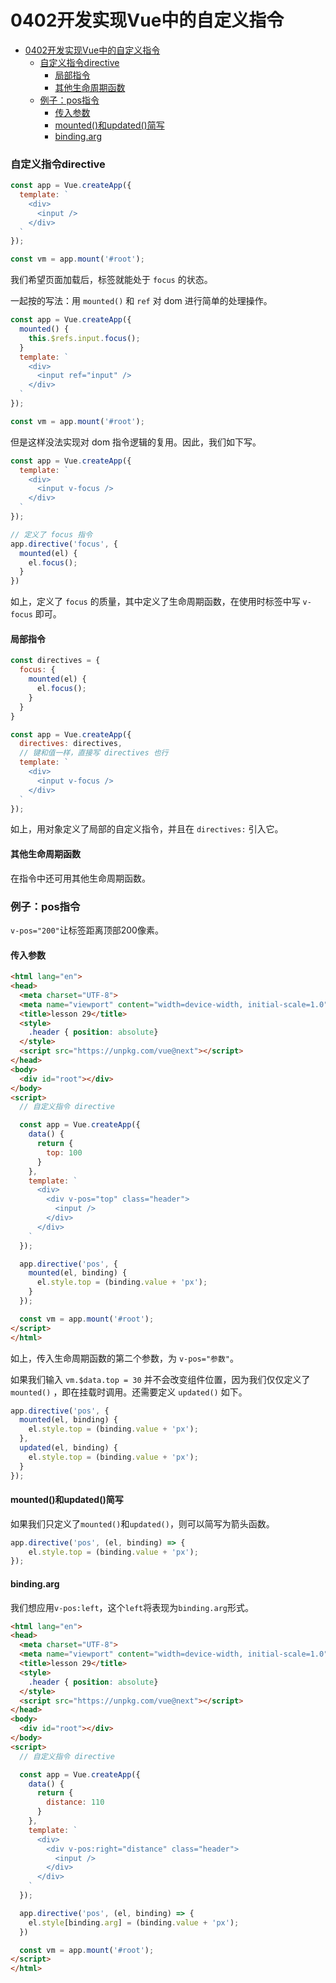 # 0402开发实现Vue中的自定义指令

<!-- @import "[TOC]" {cmd="toc" depthFrom=1 depthTo=6 orderedList=false} -->

<!-- code_chunk_output -->

- [0402开发实现Vue中的自定义指令](#0402开发实现vue中的自定义指令)
    - [自定义指令directive](#自定义指令directive)
      - [局部指令](#局部指令)
      - [其他生命周期函数](#其他生命周期函数)
    - [例子：pos指令](#例子pos指令)
      - [传入参数](#传入参数)
      - [mounted()和updated()简写](#mounted和updated简写)
      - [binding.arg](#bindingarg)

<!-- /code_chunk_output -->

### 自定义指令directive
```js
const app = Vue.createApp({
  template: `
    <div>
      <input />
    </div>
  `
});

const vm = app.mount('#root');
```

我们希望页面加载后，标签就能处于 `focus` 的状态。

一起按的写法：用 `mounted()` 和 `ref` 对 dom 进行简单的处理操作。

```js
const app = Vue.createApp({
  mounted() {
    this.$refs.input.focus();
  }
  template: `
    <div>
      <input ref="input" />
    </div>
  `
});

const vm = app.mount('#root');
```

但是这样没法实现对 dom 指令逻辑的复用。因此，我们如下写。

```js
const app = Vue.createApp({
  template: `
    <div>
      <input v-focus />
    </div>
  `
});

// 定义了 focus 指令
app.directive('focus', {
  mounted(el) {
    el.focus();
  }
})
```

如上，定义了 `focus` 的质量，其中定义了生命周期函数，在使用时标签中写 `v-focus` 即可。

#### 局部指令
```js
const directives = {
  focus: {
    mounted(el) {
      el.focus();
    }
  }
}

const app = Vue.createApp({
  directives: directives,
  // 键和值一样，直接写 directives 也行
  template: `
    <div>
      <input v-focus />
    </div>
  `
});
```

如上，用对象定义了局部的自定义指令，并且在 `directives:` 引入它。

#### 其他生命周期函数
在指令中还可用其他生命周期函数。

### 例子：pos指令
`v-pos="200"`让标签距离顶部200像素。

#### 传入参数
```html
<html lang="en">
<head>
  <meta charset="UTF-8">
  <meta name="viewport" content="width=device-width, initial-scale=1.0">
  <title>lesson 29</title>
  <style>
    .header { position: absolute}
  </style>
  <script src="https://unpkg.com/vue@next"></script>
</head>
<body>
  <div id="root"></div>
</body>
<script>
  // 自定义指令 directive

  const app = Vue.createApp({
    data() {
      return {
        top: 100
      }
    },
    template: `
      <div>
        <div v-pos="top" class="header">
          <input />
        </div>
      </div>
    `
  });

  app.directive('pos', {
    mounted(el, binding) {
      el.style.top = (binding.value + 'px');
    }
  });

  const vm = app.mount('#root');
</script>
</html>
```

如上，传入生命周期函数的第二个参数，为 `v-pos="参数"`。

如果我们输入 `vm.$data.top = 30` 并不会改变组件位置，因为我们仅仅定义了 `mounted()` ，即在挂载时调用。还需要定义 `updated()` 如下。

```js
app.directive('pos', {
  mounted(el, binding) {
    el.style.top = (binding.value + 'px');
  },
  updated(el, binding) {
    el.style.top = (binding.value + 'px');
  }
});
```

#### mounted()和updated()简写

如果我们只定义了`mounted()`和`updated()`，则可以简写为箭头函数。
```js
app.directive('pos', (el, binding) => {
    el.style.top = (binding.value + 'px');
});
```

#### binding.arg
我们想应用`v-pos:left`，这个`left`将表现为`binding.arg`形式。

```html
<html lang="en">
<head>
  <meta charset="UTF-8">
  <meta name="viewport" content="width=device-width, initial-scale=1.0">
  <title>lesson 29</title>
  <style>
    .header { position: absolute}
  </style>
  <script src="https://unpkg.com/vue@next"></script>
</head>
<body>
  <div id="root"></div>
</body>
<script>
  // 自定义指令 directive

  const app = Vue.createApp({
    data() {
      return {
        distance: 110
      }
    },
    template: `
      <div>
        <div v-pos:right="distance" class="header">
          <input />
        </div>
      </div>
    `
  });

  app.directive('pos', (el, binding) => {
    el.style[binding.arg] = (binding.value + 'px');
  })

  const vm = app.mount('#root');
</script>
</html>
```
